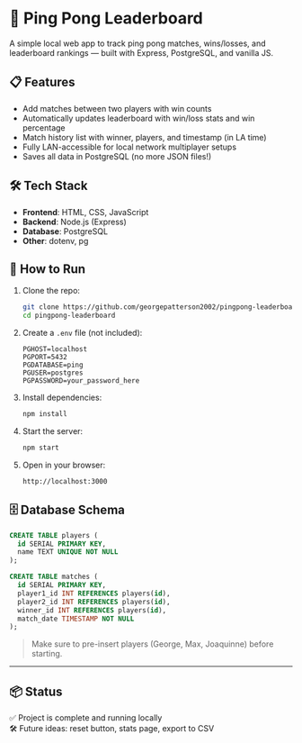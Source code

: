 # 🏓 Ping Pong Leaderboard

A simple local web app to track ping pong matches, wins/losses, and leaderboard rankings — built with Express, PostgreSQL, and vanilla JS.

## 📋 Features

- Add matches between two players with win counts
- Automatically updates leaderboard with win/loss stats and win percentage
- Match history list with winner, players, and timestamp (in LA time)
- Fully LAN-accessible for local network multiplayer setups
- Saves all data in PostgreSQL (no more JSON files!)

## 🛠️ Tech Stack

- **Frontend**: HTML, CSS, JavaScript
- **Backend**: Node.js (Express)
- **Database**: PostgreSQL
- **Other**: dotenv, pg

## 🚀 How to Run

1. Clone the repo:
   ```bash
   git clone https://github.com/georgepatterson2002/pingpong-leaderboard.git
   cd pingpong-leaderboard
   ```

2. Create a `.env` file (not included):
   ```env
   PGHOST=localhost
   PGPORT=5432
   PGDATABASE=ping
   PGUSER=postgres
   PGPASSWORD=your_password_here
   ```

3. Install dependencies:
   ```bash
   npm install
   ```

4. Start the server:
   ```bash
   npm start
   ```

5. Open in your browser:
   ```
   http://localhost:3000
   ```

## 🗄️ Database Schema

```sql
CREATE TABLE players (
  id SERIAL PRIMARY KEY,
  name TEXT UNIQUE NOT NULL
);

CREATE TABLE matches (
  id SERIAL PRIMARY KEY,
  player1_id INT REFERENCES players(id),
  player2_id INT REFERENCES players(id),
  winner_id INT REFERENCES players(id),
  match_date TIMESTAMP NOT NULL
);
```

> Make sure to pre-insert players (George, Max, Joaquinne) before starting.

---

## 📦 Status

✅ Project is complete and running locally  
🛠️ Future ideas: reset button, stats page, export to CSV
